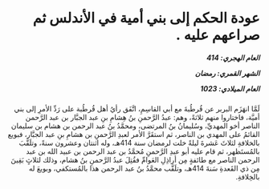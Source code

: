 <h1 dir="rtl">عودة الحكم إلى بني أمية في الأندلس ثم صراعهم عليه .</h1>

<h5 dir="rtl">العام الهجري:  414

الشهر القمري: رمضان

العام الميلادي: 1023</h5>

<p dir="rtl">لَمَّا انهَزَم البربر عن قُرطُبةَ مع أبي القاسِمِ، اتَّفَق رأيُ أهل قُرطُبة على رَدِّ الأمرِ إلى بني أميَّة، فاختاروا منهم ثلاثةً، وهم: عبدُ الرَّحمنِ بنُ هِشامِ بنِ عبد الجبَّار بن عبد الرَّحمن الناصر أخو المهديِّ، وسُليمانُ بنُ المرتضى، ومحمَّدُ بنُ عبد الرحمن بن هشام بن سليمان القائمُ على المهدي بن الناصر، ثم استقَرَّ الأمر لعبدِ الرَّحمنِ بن هشامِ بنِ عبد الجبَّار، فبويع بالخلافةِ لثلاثَ عَشرةَ ليلةً خلت لرمضان سنة 414هـ، وله اثنتان وعشرون سنةً، وتلَقَّبَ بالمُستَظهر، ثم قام عليه أبو عبدِ الرَّحمنِ مُحمَّدُ بن عبد الرحمن بن عبيد الله بن عبد الرحمن الناصر مع طائفةٍ مِن أراذِلِ العَوامِّ فقُتِلَ عبدُ الرَّحمنِ بنُ هشام، وذلك لثلاثٍ بَقِينَ مِن ذي القَعدةِ سَنةَ 414هـ، وتلَقَّب محمَّدُ بنُ عبد الرحمن هذا بالمُستكفي، وبويعَ له بالخِلافةِ.</p></br>
